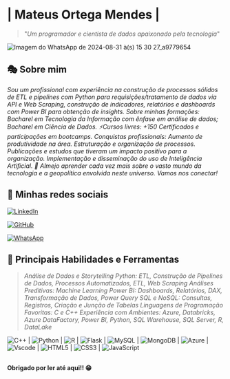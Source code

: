 
# | Mateus Ortega Mendes | 
> "*Um programador e cientista de dados apaixonado pela tecnologia*"

![Imagem do WhatsApp de 2024-08-31 à(s) 15 30 27_a9779654](https://github.com/user-attachments/assets/c9d5ee20-a43e-4271-872c-d55497ce18e2)


## 🎭 Sobre mim
*Sou um profissional com experiência na construção de processos sólidos de ETL e pipelines com Python para requisições/tratamento de dados via API e Web Scraping, construção de indicadores, relatórios e dashboards com Power BI para obtenção de insights. 
Sobre minhas formações: Bacharel em Tecnologia da Informação com ênfase em análise de dados; Bacharel em Ciência de Dados.
⚡Cursos livres: +150 Certificados e participações em bootcamps.
Conquistas profissionais: Aumento de produtividade na área. Estruturação e organização de processos. Publicações e estudos que tiveram um impacto positivo para a organização. Implementação e disseminação do uso de Inteligência Artificial.
🌱 Almejo aprender cada vez mais sobre o vasto mundo da tecnologia e a geopolítica envolvida neste universo.
Vamos nos conectar!*

## 🫧 Minhas redes sociais
[![LinkedIn](https://img.shields.io/badge/LinkedIn-black?style=for-the-badge&logo=linkedin&logoColor=gold)](https://www.linkedin.com/in/mateus-10001/)

[![GitHub](https://img.shields.io/badge/GitHub-black?style=for-the-badge&logo=github&logoColor=gold)](https://github.com/MaOtg)

[![WhatsApp](https://img.shields.io/badge/WhatsApp-black?style=for-the-badge&logo=whatsapp&logoColor=gold)](https://wa.me/+5561996855744)

## 🫧 Principais Habilidades e Ferramentas
> *Análise de Dados e Storytelling
> Python: ETL, Construção de Pipelines de Dados, Processos Automatizados, ETL, Web Scraping
> Análises Preditivas: Machine Learning
> Power BI: Dashboards, Relatórios, DAX, Transformação de Dados, Power Query
> SQL e NoSQL: Consultas, Registros, Criação e Junção de Tabelas
> Linguagens de Programação Favoritas: C e C++
> Experiência com Ambientes: Azure, Databricks, Azure DataFactory, Power BI, Python, SQL Warehouse, SQL Server, R, DataLake*

![C++](https://img.shields.io/badge/C%2B%2B-00599C?style=for-the-badge&logo=c%2B%2B&logoColor=white) |
![Python](https://img.shields.io/badge/python-3670A0?style=for-the-badge&logo=python&logoColor=ffdd54) |
![R](https://img.shields.io/badge/R-276DC3?style=for-the-badge&logo=r&logoColor=white) |
![Flask](https://img.shields.io/badge/flask-%23000.svg?style=for-the-badge&logo=flask&logoColor=white) |
![MySQL](https://img.shields.io/badge/MySQL-00000F?style=for-the-badge&logo=mysql&logoColor=white) |
![MongoDB](https://img.shields.io/badge/MongoDB-%234ea94b.svg?style=for-the-badge&logo=mongodb&logoColor=white) |
![Azure](https://img.shields.io/badge/Azure-blue?style=for-the-badge&logo=microsoft%20azure&logoColor=blue&labelColor=FFFFFF&link=https%3A%2F%2Fimages.app.goo.gl%2FK7PN1jYJd57x4q7A8) |
![Vscode](https://img.shields.io/badge/Vscode-007ACC?style=for-the-badge&logo=visual-studio-code&logoColor=white) |
![HTML5](https://img.shields.io/badge/HTML5-E34F26?style=for-the-badge&logo=html5&logoColor=white) |
![CSS3](https://img.shields.io/badge/CSS3-1572B6?style=for-the-badge&logo=css3&logoColor=white) |
![JavaScript](https://img.shields.io/badge/JavaScript-F7DF1E?style=for-the-badge&logo=javascript&logoColor=black)

## 

**Obrigado por ler até aqui!! 😁**

<!--
**MaOtg/MaOtg** is a ✨ _special_ ✨ repository because its `README.md` (this file) appears on your GitHub profile.

Here are some ideas to get you started:

- 🔭 I’m currently working on ...
- 🌱 I’m currently learning ...
- 👯 I’m looking to collaborate on ...
- 🤔 I’m looking for help with ...
- 💬 Ask me about ...
- 📫 How to reach me: ...
- 😄 Pronouns: ...
- ⚡ Fun fact: ...
-->
